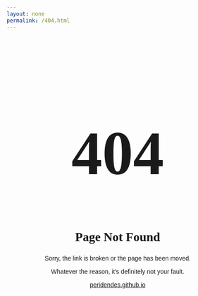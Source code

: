 ```yaml
---
layout: none
permalink: /404.html
---
```

<style>
    @font-face {
        font-family: LondonUnderground; 
        src: url(/assets/fonts/London-Underground-Regular.ttf);
    }
    @font-face {
        font-family: LondonUndergroundHeavy; 
        src: url(/assets/fonts/London-Underground-Heavy.ttf);
    }
    h1 {
        text-align: center;
        font-family: LondonUndergroundHeavy;
        font-size: 10em;
    }
    h2 {
        text-align: center;
        font-family: LondonUnderground;
        font-size: 2em;
    }
    p {
        text-align: center;
        font-family: Arial, Helvetica, sans-serif;
    }
</style>

<h1>404</h1>

<h2>Page Not Found</h2>

<p>Sorry, the link is broken or the page has been moved.</p>

<p>Whatever the reason, it's definitely not your fault.</p>

<p><a href="https://peridendes.github.io">peridendes.github.io</a></p>